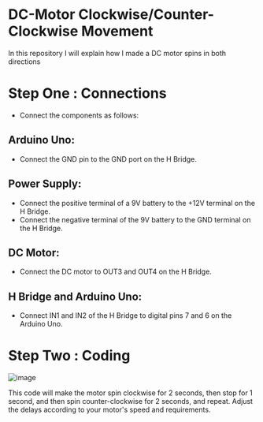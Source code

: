 # DC-Motor Clockwise/Counter-Clockwise Movement

In this repository I will explain how I made a DC motor spins in both directions

# Step One : Connections 
* Connect the components as follows:

## Arduino Uno:

* Connect the GND pin to the GND port on the H Bridge.
## Power Supply:

* Connect the positive terminal of a 9V battery to the +12V terminal on the H Bridge.
* Connect the negative terminal of the 9V battery to the GND terminal on the H Bridge.
## DC Motor:

* Connect the DC motor to OUT3 and OUT4 on the H Bridge.
## H Bridge and Arduino Uno:

* Connect IN1 and IN2 of the H Bridge to digital pins 7 and 6 on the Arduino Uno.

# Step Two : Coding

![image](https://github.com/httpsNumai/DC-Motor/assets/157239449/f599e504-f167-4f8d-879b-fd18ece87ebd)

This code will make the motor spin clockwise for 2 seconds, then stop for 1 second, and then spin counter-clockwise for 2 seconds, and repeat. Adjust the delays according to your motor's speed and requirements.
